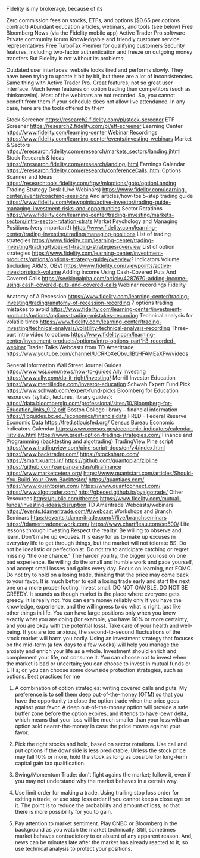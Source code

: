 Fidelity is my brokerage, because of its

Zero commission fees on stocks, ETFs, and options ($0.65 per options contract)
Abundant education articles, webinars, and tools (see below)
Free Bloomberg News (via the Fidelity mobile app)
Active Trader Pro software
Private community forum
Knowledgable and friendly customer service representatives
Free TurboTax Premier for qualifying customers
Security features, including two-factor authentication and freeze on outgoing money transfers
But Fidelity is not without its problems:

Outdated user interfaces: website looks tired and performs slowly. They have been trying to update it bit by bit, but there are a lot of inconsistencies. Same thing with Active Trader Pro. Great features; not so great user interface.
Much fewer features on option trading than competitors (such as thinkorswim).
Most of the webinars are not recorded. So, you cannot benefit from them if your schedule does not allow live attendance.
In any case, here are the tools offered by them

Stock Screener https://research2.fidelity.com/pi/stock-screener
ETF Screener https://research2.fidelity.com/pi/etf-screener
Learning Center https://www.fidelity.com/learning-center
Webinar Recordings https://www.fidelity.com/learning-center/events/investing-webinars
Market & Sectors https://eresearch.fidelity.com/eresearch/markets_sectors/landing.jhtml
Stock Research & Ideas https://eresearch.fidelity.com/eresearch/landing.jhtml
Earnings Calendar https://eresearch.fidelity.com/eresearch/conferenceCalls.jhtml
Options Scanner and Ideas https://researchtools.fidelity.com/ftgw/mloptions/goto/optionLanding
Trading Strategy Desk (Live Webinars) https://www.fidelity.com/learning-center/events/coaching-sessions
And articles/how-tos
5-step trading guide https://www.fidelity.com/viewpoints/active-investor/trading-guide-managing-investment-risks-and-opportunities
Sector Rotations https://www.fidelity.com/learning-center/trading-investing/markets-sectors/intro-sector-rotation-strats
Market Psychology and Managing Positions (very important!) https://www.fidelity.com/learning-center/trading-investing/trading/managing-positions
List of trading strategies https://www.fidelity.com/learning-center/trading-investing/trading/types-of-trading-strategies/overview
List of option strategies https://www.fidelity.com/learning-center/investment-products/options/options-strategy-guide/overview?
Indicators
Volume (including ARMS, OBV) https://www.fidelity.com/viewpoints/active-investor/stock-volume
Adding Income Using Cash-Covered Puts And Covered Calls https://seekingalpha.com/article/4287670-adding-income-using-cash-covered-puts-and-covered-calls
Webinar recordings
Fidelity

Anatomy of A Recession https://www.fidelity.com/learning-center/trading-investing/trading/anatomy-of-recession-recording
7 options trading mistakes to avoid https://www.fidelity.com/learning-center/investment-products/options/options-trading-mistakes-recording
Technical analysis for volatile times https://www.fidelity.com/learning-center/trading-investing/technical-analysis/volatility-technical-analysis-recording
Three-part intro video to options https://www.fidelity.com/learning-center/investment-products/options/intro-options-part1-3-recorded-webinar
Trader Talks Webcasts from TD Ameritrade https://www.youtube.com/channel/UCRKoXeObvJ1BtjHFAMEaXFw/videos

General Information
Wall Street Journal Guides https://www.wsj.com/news/how-to-guides
Ally Investing https://www.ally.com/do-it-right/investing/
Merrill Investor Education https://www.merrilledge.com/investor-education
Schwab Expert Fund Pick https://www.schwab.com/expert-fund-picks
Bloomberg for Education resources (syllabi, lectures, library guides): https://data.bloomberglp.com/professional/sites/10/Bloomberg-for-Education_links_9.12.pdf
Boston College library – financial information https://libguides.bc.edu/economics/financialdata
FRED - Federal Reserve Economic Data https://fred.stlouisfed.org/
Census Bureau Economic Indicators Calendar https://www.census.gov/economic-indicators/calendar-listview.html
https://www.great-option-trading-strategies.com/
Finance and Programming (backtesting and algotrading)
TradingView Pine script https://www.tradingview.com/pine-script-docs/en/v4/index.html
https://www.backtrader.com/
https://stocksharp.com/
https://smart.kuants.in/
https://github.com/quantopian/zipline
https://github.com/panpanpandas/ultrafinance
https://www.marketcetera.org/
https://www.quantstart.com/articles/Should-You-Build-Your-Own-Backtester/
https://quantiacs.com/
https://www.quantopian.com/
https://www.quantconnect.com/
https://www.algotrader.com/
http://gbeced.github.io/pyalgotrade/
Other Resources
https://public.com/themes
https://www.fidelity.com/mutual-funds/investing-ideas/disruption
TD Ameritrade
Webcasts/webinars https://events.tdameritrade.com/#/webcast
Workshops and Branch Seminars https://events.tdameritrade.com/#/live/branchseminars
https://tdameritradenetwork.com/
https://www.chartfleau.com/sp500/
Life lessons through Investing
Respect the reality. Be willing to observe and learn. Don't make up excuses. It is easy for us to make up excuses in everyday life to get through things, but the market will not tolerate BS.
Do not be idealistic or perfectionist. Do not try to anticipate catching or regret missing “the one chance.” The harder you try, the bigger you lose on one bad experience. Be willing do the small and humble work and pace yourself, and accept small losses and gains every day. Focus on learning, not FOMO.
Do not try to hold on a losing trade, thinking that the price may come back to your favor. It is much better to exit a losing trade early and start the next one on a more proper footing.
Invest small. DO NOT GAMBLE. DO NOT BE GREEDY. It sounds as though market is the place where everyone gets greedy. It is really not. You can earn money reliably only if you have the knowledge, experience, and the willingness to do what is right, just like other things in life. You can have large positions only when you know exactly what you are doing (for example, you have 90% or more certainty, and you are okay with the potential loss).
Take care of your health and well-being. If you are too anxious, the second-to-second fluctuations of the stock market will harm you badly. Using an investment strategy that focuses on the mid-term (a few days to a few weeks) will help you manage the anxiety and enrich your life as a whole. Investment should enrich and complement your life, not consume it. You can choose not to invest when the market is bad or uncertain; you can choose to invest in mutual funds or ETFs; or, you can choose some downside protection strategies, such as options.
Best practices for me
1. A combination of option strategies: writing covered calls and puts. My preference is to sell them deep out-of-the-money (OTM) so that you have the opportunity to close the option trade when the price goes against your favor. A deep out-of-the-money option will provide a safe buffer zone before the option expires, and it tends to have loewr delta, which means that your loss will be much smaller than your loss with an option sold nearer-the-money in case the price moves against your favor.

2. Pick the right stocks and hold, based on sector rotations. Use call and put options if the downside is less predictable. Unless the stock price may fall 10% or more, hold the stock as long as possible for long-term capital gain tax qualification.

3. Swing/Momentum Trade: don't fight agains the market; follow it, even if you may not understand why the market behaves in a certain way.

4. Use limit order for making a trade. Using trailing stop loss order for exiting a trade, or use stop loss order if you cannot keep a close eye on it. The point is to reduce the probability and amount of loss, so that there is more possibility for you to gain.

5. Pay attention to market sentiment. Play CNBC or Bloomberg in the background as you watch the market technically. Still, sometimes market behaves contradictory to or absent of any apparent reason. And, news can be minutes late after the market has already reacted to it; so use technical analysis to protect your positions.

